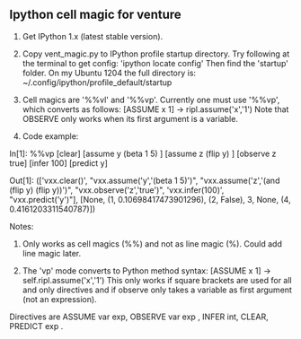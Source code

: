 Ipython cell magic for venture
----------

1. Get IPython 1.x (latest stable version).

2. Copy vent_magic.py to IPython profile startup directory. Try following
at the terminal to get config: 'ipython locate config'
Then find the 'startup' folder. On my Ubuntu 1204 the full directory is:
~/.config/ipython/profile_default/startup

3. Cell magics are '%%vl' and '%%vp'. Currently one must use '%%vp', which 
converts as follows:
[ASSUME x 1] -> ripl.assume('x','1')
Note that OBSERVE only works when its first argument is a variable.


4. Code example:

In[1]:
%%vp
[clear]
[assume y (beta 1 5) ]
[assume z (flip y) ]
[observe z true]
[infer 100]
[predict y]

Out[1]: 
(['vxx.clear()',
  "vxx.assume('y','(beta 1 5)')",
  "vxx.assume('z','(and (flip y) (flip y))')",
  "vxx.observe('z','true')",
  'vxx.infer(100)',
  "vxx.predict('y')"],
 [None,
  (1, 0.10698417473901296),
  (2, False),
  3,
  None,
  (4, 0.4161203311540787)])




    
Notes:
1. Only works as cell magics (%%) and not as line magic (%). Could add line
magic later.

2. The 'vp' mode converts to Python method syntax:
[ASSUME x 1] -> self.ripl.assume('x','1')
This only works if square brackets are used for all and only directives and 
if observe only takes a variable as first argument (not an expression). 

Directives are ASSUME var exp, OBSERVE var exp , INFER int, CLEAR, PREDICT exp    . 


